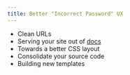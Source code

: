 ```yaml
---
title: Better "Incorrect Password" UX
---
```


* Clean URLs
* Serving your site out of [docs](https://help.github.com/articles/configuring-a-publishing-source-for-github-pages/)
* Towards a better CSS layout
* Consolidate your source code
* Building new templates

